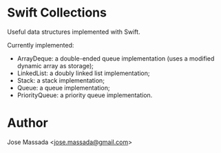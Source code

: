 # Swift Collections

Useful data structures implemented with Swift.

Currently implemented:

 * ArrayDeque: a double-ended queue implementation (uses a modified dynamic array as storage);
 * LinkedList: a doubly linked list implementation;
 * Stack: a stack implementation;
 * Queue: a queue implementation;
 * PriorityQueue: a priority queue implementation.

# Author

Jose Massada <<jose.massada@gmail.com>>
